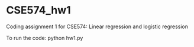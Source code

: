 # CSE574_hw1

Coding assignment 1 for CSE574: Linear regression and logistic regression

To run the code: 
    python hw1.py
